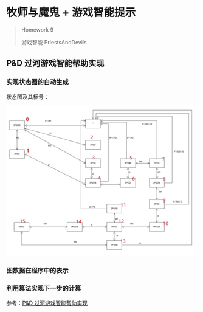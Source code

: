 # 牧师与魔鬼 + 游戏智能提示

> Homework 9
>
> 游戏智能 PriestsAndDevils

## P&D 过河游戏智能帮助实现

### 实现状态图的自动生成

状态图及其标号：

![](img/status.jpg)

### 图数据在程序中的表示

### 利用算法实现下一步的计算

参考：[P&D 过河游戏智能帮助实现](https://blog.csdn.net/kiloveyousmile/article/details/71727667)